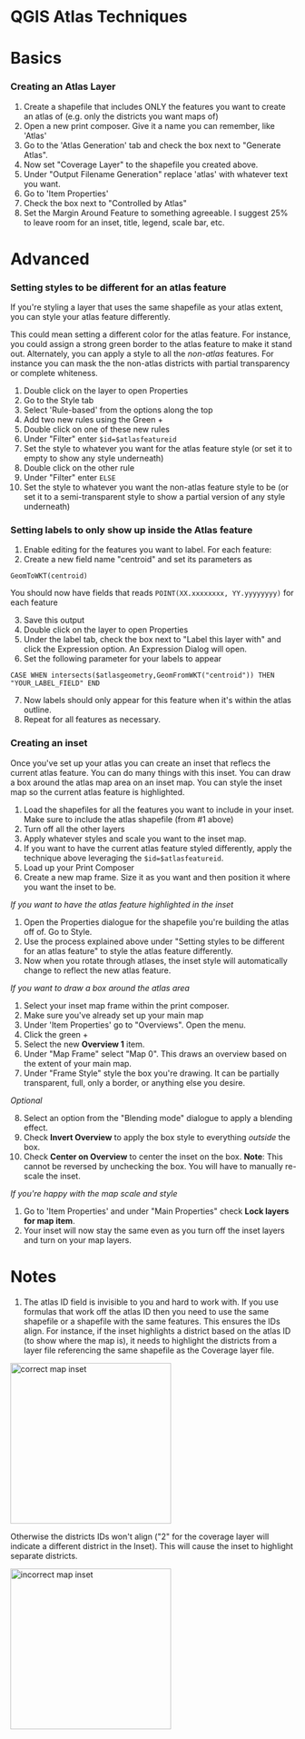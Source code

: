 QGIS Atlas Techniques
======================

# Basics

### Creating an Atlas Layer

1. Create a shapefile that includes ONLY the features you want to create an atlas of (e.g. only the districts you want maps of)
2. Open a new print composer. Give it a name you can remember, like 'Atlas'
3. Go to the 'Atlas Generation' tab and check the box next to "Generate Atlas".
4. Now set "Coverage Layer" to the shapefile you created above.
5. Under "Output Filename Generation" replace 'atlas' with whatever text you want.
6. Go to 'Item Properties'
7. Check the box next to "Controlled by Atlas"
8. Set the Margin Around Feature to something agreeable. I suggest 25% to leave room for an inset, title, legend, scale bar, etc.

# Advanced

### Setting styles to be different for an atlas feature

If you're styling a layer that uses the same shapefile as your atlas extent, you can style your atlas feature differently. 

This could mean setting a different color for the atlas feature. For instance, you could assign a strong green border to the atlas feature to make it stand out. Alternately, you can apply a style to all the *non-atlas* features. For instance you can mask the the non-atlas districts with partial transparency or complete whiteness.

1. Double click on the layer to open Properties
2. Go to the Style tab
3. Select 'Rule-based' from the options along the top
4. Add two new rules using the Green +
5. Double click on one of these new rules
6. Under "Filter" enter ```$id=$atlasfeatureid```
7. Set the style to whatever you want for the atlas feature style (or set it to empty to show any style underneath)
8. Double click on the other rule
9. Under "Filter" enter ```ELSE```
10. Set the style to whatever you want the non-atlas feature style to be (or set it to a semi-transparent style to show a partial version of any style underneath)

### Setting labels to only show up inside the Atlas feature

1. Enable editing for the features you want to label. For each feature:
2. Create a new field name "centroid" and set its parameters as

```
GeomToWKT(centroid)
```

You should now have fields that reads ```POINT(XX.xxxxxxxx, YY.yyyyyyyy)``` for each feature

3. Save this output
4. Double click on the layer to open Properties
5. Under the label tab, check the box next to "Label this layer with" and click the Expression option. An Expression Dialog will open.
6. Set the following parameter for your labels to appear

```
CASE WHEN intersects($atlasgeometry,GeomFromWKT("centroid")) THEN "YOUR_LABEL_FIELD" END
```

7. Now labels should only appear for this feature when it's within the atlas outline. 
8. Repeat for all features as necessary.

### Creating an inset

Once you've set up your atlas you can create an inset that reflecs the current atlas feature. 
You can do many things with this inset. You can draw a box around the atlas map area on an inset map. You can style the inset map so the current atlas feature is highlighted.

1. Load the shapefiles for all the features you want to include in your inset. Make sure to include the atlas shapefile (from #1 above)
2. Turn off all the other layers
3. Apply whatever styles and scale you want to the inset map.
4. If you want to have the current atlas feature styled differently, apply the technique above leveraging the ```$id=$atlasfeatureid```.
5. Load up your Print Composer
6. Create a new map frame. Size it as you want and then position it where you want the inset to be.

*If you want to have the atlas feature highlighted in the inset*

1. Open the Properties dialogue for the shapefile you're building the atlas off of. Go to Style.
2. Use the process explained above under "Setting styles to be different for an atlas feature" to style the atlas feature differently.
3. Now when you rotate through atlases, the inset style will automatically change to reflect the new atlas feature.

*If you want to draw a box around the atlas area*

1. Select your inset map frame within the print composer.
2. Make sure you've already set up your main map
3. Under 'Item Properties' go to "Overviews". Open the menu.
4. Click the green +
5. Select the new **Overview 1** item.
6. Under "Map Frame" select "Map 0". This draws an overview based on the extent of your main map.
7. Under "Frame Style" style the box you're drawing. It can be partially transparent, full, only a border, or anything else you desire.

*Optional*

8. Select an option from the "Blending mode" dialogue to apply a blending effect.
9. Check **Invert Overview** to apply the box style to everything *outside* the box.
10. Check **Center on Overview** to center the inset on the box. **Note**: This cannot be reversed by unchecking the box. You will have to manually re-scale the inset.

*If you're happy with the map scale and style*

1. Go to 'Item Properties' and under "Main Properties" check **Lock layers for map item**.
2. Your inset will now stay the same even as you turn off the inset layers and turn on your map layers.

# Notes

1. The atlas ID field is invisible to you and hard to work with. If you use formulas that work off the atlas ID then you need to use the same shapefile or a shapefile with the same features. This ensures the IDs align. For instance, if the inset highlights a district based on the atlas ID (to show where the map is), it needs to highlight the districts from a layer file referencing the same shapefile as the Coverage layer file. 

<img src="https://cloud.githubusercontent.com/assets/1583376/8830498/7dc3d4fe-306a-11e5-846f-a62e9151e722.jpg" alt="correct map inset" style="width:283px;"/>

Otherwise the districts IDs won't align ("2" for the coverage layer will indicate a different district in the Inset). This will cause the inset to highlight separate districts.

<img src="https://cloud.githubusercontent.com/assets/1583376/8830497/7dc366c2-306a-11e5-83bf-9ba4dbb572cf.jpg" alt="incorrect map inset" style="width:283px;"/>
